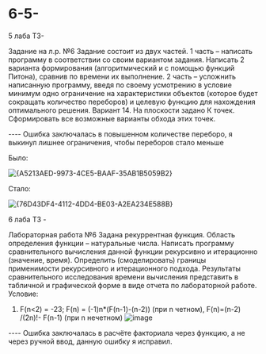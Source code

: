 # 6-5-
5 лаба ТЗ-

Задание на л.р. №6 
Задание состоит из двух частей. 
1 часть – написать программу в соответствии со своим вариантом задания. Написать 2 варианта формирования (алгоритмический и с помощью функций Питона), сравнив по времени их выполнение.
2 часть – усложнить написанную программу, введя по своему усмотрению в условие минимум одно ограничение на характеристики объектов (которое будет сокращать количество переборов) и целевую функцию для нахождения оптимального  решения. 
Вариант 14. На плоскости задано К точек. Сформировать все возможные варианты обхода этих точек.

---- Ошибка заключалась в повышенном количестве переборо, я выкинул лишнее ограничения, чтобы переборов стало меньше 

Было:

![{A5213AED-9973-4CE5-BAAF-35AB1B5059B2}](https://github.com/user-attachments/assets/e2b4269d-a02d-4983-9757-26828bb953d3)

Стало: 

![{76D43DF4-4112-4DD4-BE03-A2EA234E588B}](https://github.com/user-attachments/assets/6fe0936f-7b25-4abb-9225-44d714608fab)


6 лаба ТЗ -

Лабораторная работа №6
Задана рекуррентная функция. Область определения функции – натуральные числа. Написать программу сравнительного вычисления данной функции рекурсивно и итерационно (значение, время). Определить (смоделировать) границы применимости рекурсивного и итерационного подхода. Результаты сравнительного исследования времени вычисления представить в табличной и графической форме в виде отчета по лабораторной работе.
Условие:
1.	F(n<2) = -23; F(n) = (-1)n*(F(n-1)-(n-2)) (при n четном), F(n)=(n-2) /(2n)!- F(n-1) (при n нечетном)
![image](https://github.com/user-attachments/assets/b6fa5c44-d60e-4935-8380-45f7719421dd)

---- Ошибка заключалась в расчёте факториала через функцию, а не через ручной ввод, данную ошибку я исправил.
